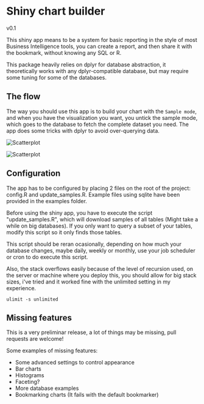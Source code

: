 <!-- README.md is generated from README.Rmd. Please edit that file -->
Shiny chart builder
===================

v0.1

This shiny app means to be a system for basic reporting in the style of most Business Intelligence tools, you can create a report, and then share it with the bookmark, without knowing any SQL or R.

This package heavily relies on dplyr for database abstraction, it theoretically works with any dplyr-compatible database, but may require some tuning for some of the databases.

The flow
--------

The way you should use this app is to build your chart with the `Sample mode`, and when you have the visualization you want, you untick the sample mode, which goes to the database to fetch the complete dataset you need. The app does some tricks with dplyr to avoid over-querying data.

![Scatterplot](images/scatter.gif)

![Scatterplot](images/line.gif)

Configuration
-------------

The app has to be configured by placing 2 files on the root of the project: config.R and update\_samples.R. Example files using sqlite have been provided in the examples folder.

Before using the shiny app, you have to execute the script "update\_samples.R", which will download samples of all tables (Might take a while on big databases). If you only want to query a subset of your tables, modify this script so it only finds those tables.

This script should be reran ocasionally, depending on how much your database changes, maybe daily, weekly or monthly, use your job scheduler or cron to do execute this script.

Also, the stack overflows easily because of the level of recursion used, on the server or machine where you deploy this, you should allow for big stack sizes, i've tried and it worked fine with the unlimited setting in my experience.

    ulimit -s unlimited

Missing features
----------------

This is a very preliminar release, a lot of things may be missing, pull requests are welcome!

Some examples of missing features:

-   Some advanced settings to control appearance
-   Bar charts
-   Histograms
-   Faceting?
-   More database examples
-   Bookmarking charts (It fails with the default bookmarker)
